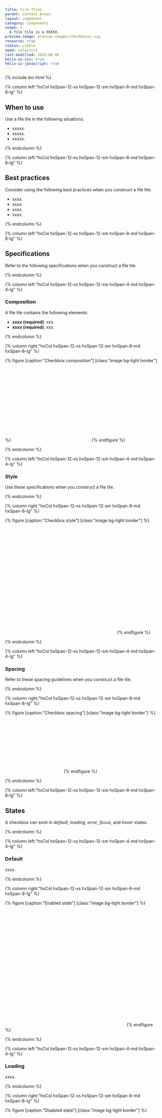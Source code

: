```yaml
---
title: File Tiles
parent: Content Areas
layout: component
category: Components
usage: >
  A file tile is a XXXXX.
preview-image: preview-images/checkboxes.svg
resource: true
status: stable
need: selectors
last-modified: 2018-08-06
helix-ui-css: true
helix-ui-javascript: true
---
```


{% include toc.html %}

<section class="static-section" markdown="1">

<div class="hxRow"  markdown="1">

{% column left:"hxCol hxSpan-12-xs hxSpan-12-sm hxSpan-8-md hxSpan-8-lg" %}

## When to use

Use a file tile in the following situations:

- xxxxx.
- xxxxx.
- xxxxx.

{% endcolumn %}

</div>

</section>

<section class="static-section" markdown="1">

<div class="hxRow"  markdown="1">

{% column left:"hxCol hxSpan-12-xs hxSpan-12-sm hxSpan-8-md hxSpan-8-lg" %}

## Best practices

Consider using the following best practices when you construct a file tile:

- xxxx.
- xxxx.
- xxxx.
- xxxx.

{% endcolumn %}

</div>

</section>

<section class="static-section" markdown="1">

<div class="hxRow"  markdown="1">

{% column left:"hxCol hxSpan-12-xs hxSpan-12-sm hxSpan-8-md hxSpan-8-lg" %}

## Specifications

Refer to the following specifications when you construct a file tile.

{% endcolumn %}

</div>

</section>

<section class="static-section" markdown="1">

<div class="hxRow"  markdown="1">

{% column left:"hxCol hxSpan-12-xs hxSpan-12-sm hxSpan-4-md hxSpan-4-lg" %}

### Composition

A file tile contains the following elements:

- **xxxx (required)**: xxx.
- **xxxx (required)**: xxx.

{% endcolumn %}

{% column right:"hxCol hxSpan-12-xs hxSpan-12-sm hxSpan-8-md hxSpan-8-lg" %}

{% figure [caption:"Checkbox composition"] [class:"image bg-light border"] %}
<embed src="{{site.url}}/assets/images/components/inputs-and-controls/checkboxes/checkboxes-composition.png" width="259"/>
{% endfigure %}

{% endcolumn %}

</div>

</section>

<section class="static-section" markdown="1">

<div class="hxRow"  markdown="1">

{% column left:"hxCol hxSpan-12-xs hxSpan-12-sm hxSpan-4-md hxSpan-4-lg" %}

### Style

Use these specifications when you construct a file tile.

{% endcolumn %}

{% column right:"hxCol hxSpan-12-xs hxSpan-12-sm hxSpan-8-md hxSpan-8-lg" %}

{% figure [caption:"Checkbox style"] [class:"image bg-light border"] %}
<embed src="{{site.url}}/assets/images/components/inputs-and-controls/checkboxes/checkboxes-style.png" width="366"/>
{% endfigure %}

{% endcolumn %}

</div>

</section>

<section class="static-section" markdown="1">

<div class="hxRow"  markdown="1">

{% column left:"hxCol hxSpan-12-xs hxSpan-12-sm hxSpan-4-md hxSpan-4-lg" %}

### Spacing

Refer to these spacing guidelines when you construct a file tile.

{% endcolumn %}

{% column right:"hxCol hxSpan-12-xs hxSpan-12-sm hxSpan-8-md hxSpan-8-lg" %}

{% figure [caption:"Checkbox spacing"] [class:"image bg-light border"] %}
<embed src="{{site.url}}/assets/images/components/inputs-and-controls/checkboxes/checkboxes-spacing.png" width="190"/>
{% endfigure %}

{% endcolumn %}

</div>

</section>

<section class="static-section" markdown="1">

<div class="hxRow"  markdown="1">

{% column left:"hxCol hxSpan-12-xs hxSpan-12-sm hxSpan-8-md hxSpan-8-lg" %}

## States

A checkbox can exist in *default*, *loading*, *error*, *focus*, and *hover* states.

{% endcolumn %}

</div>

</section>

<section class="static-section" markdown="1">

<div class="hxRow"  markdown="1">

{% column left:"hxCol hxSpan-12-xs hxSpan-12-sm hxSpan-4-md hxSpan-4-lg" %}

### Default

xxxx.

{% endcolumn %}

{% column right:"hxCol hxSpan-12-xs hxSpan-12-sm hxSpan-8-md hxSpan-8-lg" %}

{% figure [caption:"Enabled state"] [class:"image bg-light border"] %}
<embed src="{{site.url}}/assets/images/components/inputs-and-controls/checkboxes/checkboxes-states-enabled.png" width="398"/>
{% endfigure %}

{% endcolumn %}

</div>

</section>

<section class="static-section" markdown="1">

<div class="hxRow"  markdown="1">

{% column left:"hxCol hxSpan-12-xs hxSpan-12-sm hxSpan-4-md hxSpan-4-lg" %}

### Loading

xxxx.

{% endcolumn %}

{% column right:"hxCol hxSpan-12-xs hxSpan-12-sm hxSpan-8-md hxSpan-8-lg" %}

{% figure [caption:"Disabled state"] [class:"image bg-light border"] %}
<embed src="{{site.url}}/assets/images/components/inputs-and-controls/checkboxes/checkboxes-states-disabled.png" width="439"/>
{% endfigure %}

{% endcolumn %}

</div>

</section>

<section class="static-section" markdown="1">

<div class="hxRow"  markdown="1">

{% column left:"hxCol hxSpan-12-xs hxSpan-12-sm hxSpan-4-md hxSpan-4-lg" %}

### Error

An error state can apply to a file tile when the user selects, deselects, and hovers over a checkbox.??

See [focus states]({{site.baseurl}}/style/focus-states.html) for guidance in constructing focused checkboxes in an error state.

{% endcolumn %}

{% column right:"hxCol hxSpan-12-xs hxSpan-12-sm hxSpan-8-md hxSpan-8-lg" %}

{% figure [caption:"Error state"] [class:"image bg-light border"] %}
<embed src="{{site.url}}/assets/images/components/inputs-and-controls/checkboxes/checkboxes-states-error.png" width="432"/>
{% endfigure %}

{% endcolumn %}

</div>

</section>

<section class="static-section" markdown="1">

<div class="hxRow"  markdown="1">

{% column left:"hxCol hxSpan-12-xs hxSpan-12-sm hxSpan-4-md hxSpan-4-lg" %}

### Focus

xxx.

{% endcolumn %}

{% column right:"hxCol hxSpan-12-xs hxSpan-12-sm hxSpan-8-md hxSpan-8-lg" %}

{% figure [caption:"Group error state"] [class:"image bg-light border"] %}
<embed src="{{site.url}}/assets/images/components/inputs-and-controls/checkboxes/checkboxes-states-error-group.png" width="432"/>
{% endfigure %}

{% endcolumn %}

</div>

</section>

<section class="static-section" markdown="1">

<div class="hxRow"  markdown="1">

{% column left:"hxCol hxSpan-12-xs hxSpan-12-sm hxSpan-4-md hxSpan-4-lg" %}

### Hover

xxx.

{% endcolumn %}

{% column right:"hxCol hxSpan-12-xs hxSpan-12-sm hxSpan-8-md hxSpan-8-lg" %}

{% figure [caption:"Group error state"] [class:"image bg-light border"] %}
<embed src="{{site.url}}/assets/images/components/inputs-and-controls/checkboxes/checkboxes-states-error-required.png" width="328"/>
{% endfigure %}

{% endcolumn %}

</div>

</section>
